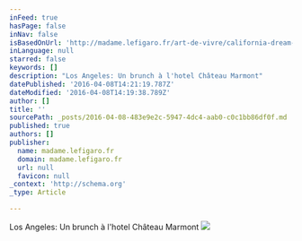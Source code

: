 ```yaml
---
inFeed: true
hasPage: false
inNav: false
isBasedOnUrl: 'http://madame.lefigaro.fr/art-de-vivre/california-dream-120513-381920'
inLanguage: null
starred: false
keywords: []
description: "Los Angeles: Un brunch à l'hotel Château Marmont"
datePublished: '2016-04-08T14:21:19.787Z'
dateModified: '2016-04-08T14:19:38.789Z'
author: []
title: ''
sourcePath: _posts/2016-04-08-483e9e2c-5947-4dc4-aab0-c0c1bb86df0f.md
published: true
authors: []
publisher:
  name: madame.lefigaro.fr
  domain: madame.lefigaro.fr
  url: null
  favicon: null
_context: 'http://schema.org'
_type: Article

---
```

Los Angeles: Un brunch à l'hotel Château Marmont
![](http://i.f1g.fr/media/ext/1900x800_crop/madame.lefigaro.fr/sites/default/files/img/2013/05/chateau-marmont-10jpg.jpg)